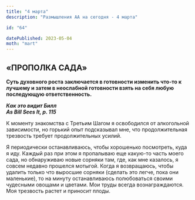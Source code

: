 ```yaml
---
title: "4 марта"
description: "Размышления АА на сегодня - 4 марта"

id: "64"

datePublished: 2023-05-04
moth: "mart"
---
```


## «ПРОПОЛКА САДА»

**Суть духовного роста заключается в готовности изменить что-то к лучшему и
затем в неослабной готовности взять на себя любую последующую
ответственность.**

**_Как это видит Билл  
As Bill Sees It, p. 115_**

К моменту знакомства с Третьим Шагом я освободился от алкогольной зависимости,
но горький опыт подсказывал мне, что продолжительная трезвость требует
продолжительных усилий.

Я периодически останавливаюсь, чтобы хорошенько посмотреть, куда я иду. Каждый
раз при этом я пропалываю еще какую-то часть моего сада, но обнаруживаю новые
сорняки там, где, как мне казалось, я совсем недавно прошелся мотыгой. Когда я
возвращаюсь, чтобы удалить только что выросшие сорняки (сделать это легче,
пока они маленькие), то на минуту останавливаюсь полюбоваться своими чудесными
овощами и цветами. Мои труды всегда вознаграждаются. Моя трезвость растет и
приносит плоды.
